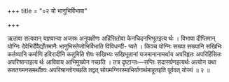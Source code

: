 +++
title = "०२ यो भानुभिर्विभावा"

+++

ऋतावा सत्यवान् यज्ञवान्वा अजस्रः अनुपक्षीणः अहिंसितोवा केनचिदनभिभूतइत्य र्थः । विभावा दीप्तिमान् योग्निः देवेभिर्देवैर्द्योतमानैः भानुभिस्तेजोभिर्विभाति विविधन्दी- प्यते । किञ्च योग्निः सख्या सख्यानि सखिभिः कर्तव्यानि कर्माणि हविरादीनि कतुमिति शेषः सखिभ्यः सखिभूतानां यजमानानामर्थाय अपरिहृतः अपरिहिंसितः अपरिश्रान्तइत्य र्थः आविवाय आभिमुख्येन गच्छति । तत्र दृष्टान्तः—सप्तिः सदासर्पणइत्यर्थः अत्योन यथा सततगमनसमर्थोश्वः अपरिश्रान्तोगच्छति तद्वत् सोयमग्निरस्माभिर्यागार्थमाहूतइति पूर्ववत् योज्यं ॥ २ ॥